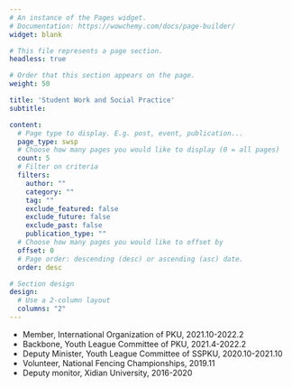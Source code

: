 ```yaml
---
# An instance of the Pages widget.
# Documentation: https://wowchemy.com/docs/page-builder/
widget: blank

# This file represents a page section.
headless: true

# Order that this section appears on the page.
weight: 50

title: 'Student Work and Social Practice'
subtitle:

content:
  # Page type to display. E.g. post, event, publication...
  page_type: swsp
  # Choose how many pages you would like to display (0 = all pages)
  count: 5
  # Filter on criteria
  filters:
    author: ""
    category: ""
    tag: ""
    exclude_featured: false
    exclude_future: false
    exclude_past: false
    publication_type: ""
  # Choose how many pages you would like to offset by
  offset: 0
  # Page order: descending (desc) or ascending (asc) date.
  order: desc

# Section design
design:
  # Use a 2-column layout
  columns: "2"
---
```

- Member, International Organization of PKU, 2021.10-2022.2
- Backbone, Youth League Committee of PKU, 2021.4-2022.2
- Deputy Minister, Youth League Committee of SSPKU, 2020.10-2021.10
- Volunteer, National Fencing Championships, 2019.11
- Deputy monitor, Xidian University, 2016-2020 